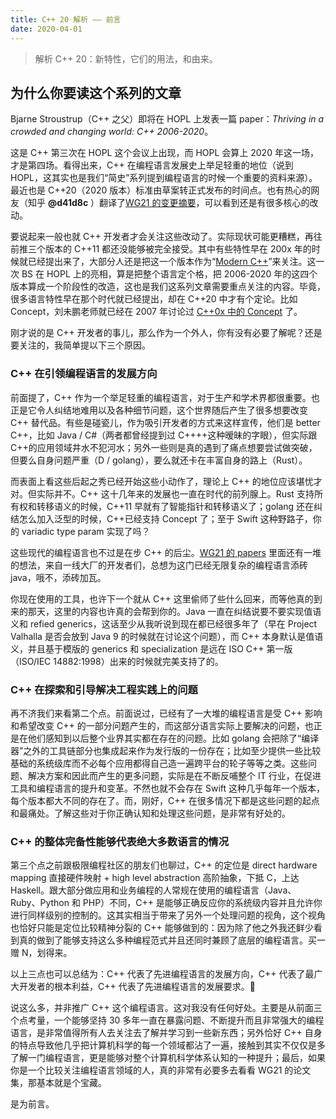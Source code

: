 ```yaml
---
title: C++ 20 解析 —— 前言
date: 2020-04-01
---
```


> 解析 C++ 20：新特性，它们的用法，和由来。

## 为什么你要读这个系列的文章

Bjarne Stroustrup（C++ 之父）即将在 HOPL 上发表一篇 paper：_Thriving in a crowded and changing world: C++ 2006-2020_。

这是 C++ 第三次在 HOPL 这个会议上出现，而 HOPL 会算上 2020 年这一场，才是第四场。看得出来，C++ 在编程语言发展史上举足轻重的地位（说到 HOPL，这其实也是我们“简史”系列提到编程语言的时候一个重要的资料来源）。最近也是 C++20（2020 版本）标准由草案转正式发布的时间点。也有热心的网友（知乎 **@d41d8c** ）翻译了[WG21 的变更摘要](https://zhuanlan.zhihu.com/p/113138348 "WG21 的变更摘要")，可以看到还是有很多核心的改动。

要说起来一般也就 C++ 开发者才会关注这些改动了。实际现状可能更糟糕，再往前推三个版本的 C++11 都还没能够被完全接受。其中有些特性早在 200x 年的时候就已经提出来了，大部分人还是把这一个版本作为“[Modern C++](https://zhuanlan.zhihu.com/p/24516370 "Modern C++")”来关注。这一次 BS 在 HOPL 上的亮相，算是把整个语言定个格，把 2006-2020 年的这四个版本算成一个阶段性的改造，这也是我们这系列文章需要重点关注的内容。毕竟，很多语言特性早在那个时代就已经提出，却在 C++20 中才有个定论。比如 Concept，刘未鹏老师就已经在 2007 年讨论过 [C++0x 中的 Concept](https://blog.csdn.net/pongba/article/details/1726031 "C++0x 中的 Concept") 了。

刚才说的是 C++ 开发者的事儿，那么作为一个外人，你有没有必要了解呢？还是要关注的，我简单提以下三个原因。

### C++ 在引领编程语言的发展方向

前面提了，C++ 作为一个举足轻重的编程语言，对于生产和学术界都很重要。也正是它令人纠结地难用以及各种细节问题，这个世界随后产生了很多想要改变 C++ 替代品。有些是碰瓷儿，作为吸引开发者的方式来这样宣传，他们是 better C++，比如 Java / C#（两者都曾经提到过 C++++这种暧昧的字眼），但实际跟 C++的应用领域井水不犯河水；另外一些则是真的遇到了痛点想要尝试做突破，但要么自身问题严重（D / golang），要么就还卡在丰富自身的路上（Rust）。

而表面上看这些后起之秀已经开始这些小动作了，理论上 C++ 的地位应该堪忧才对。但实际并不。C++ 这十几年来的发展也一直在时代的前列腺上。Rust 支持所有权和转移语义的时候，C++11 早就有了智能指针和转移语义了；golang 还在纠结怎么加入泛型的时候，C++已经支持 Concept 了；至于 Swift 这种野路子，你的 variadic type param 实现了吗？

这些现代的编程语言也不过是在步 C++ 的后尘。[WG21 的 papers](http://open-std.org/JTC1/SC22/WG21/docs/papers/ "WG21 的 papers") 里面还有一堆的想法，来自一线大厂的开发者们，总想为这门已经无限复杂的编程语言添砖 java，哦不，添砖加瓦。

你现在使用的工具，也许下一个就从 C++ 这里偷师了些什么回来，而等他真的到来的那天，这里的内容也许真的会帮到你的。Java 一直在纠结说要不要实现值语义和 refied generics，这话至少从我听说到现在都已经很多年了（早在 Project Valhalla 是否会放到 Java 9 的时候就在讨论这个问题），而 C++ 本身默认是值语义，并且基于模版的 generics 和 specialization 是远在 ISO C++ 第一版（ISO/IEC 14882:1998）出来的时候就完美支持了的。

### C++ 在探索和引导解决工程实践上的问题

再不济我们来看第二个点。前面说过，已经有了一大堆的编程语言是受 C++ 影响和希望改变 C++ 的一部分问题产生的，而这部分语言实际上要解决的问题，也正是在他们感知到以后整个业界其实都在存在的问题。比如 golang 会把除了“编译器”之外的工具链部分也集成起来作为发行版的一份存在；比如至少提供一些比较基础的系统级库而不必每个应用都得自己造一遍跨平台的轮子等等之类。这些问题、解决方案和因此而产生的更多问题，实际是在不断反哺整个 IT 行业，在促进工具和编程语言的提升和变革。不然也就不会存在 Swift 这种几乎每年一个版本，每个版本都大不同的存在了。而，刚好，C++ 在很多情况下都是这些问题的起点和最痛处。了解这些对于你正确认知和处理这些问题，是非常有好处的。

### C++ 的整体完备性能够代表绝大多数语言的情况

第三个点之前跟极限编程社区的朋友们也聊过，C++ 的定位是 direct hardware mapping 直接硬件映射 + high level abstraction 高阶抽象，下抵 C，上达 Haskell。跟大部分做应用和业务编程的人常规在使用的编程语言（Java、Ruby、Python 和 PHP）不同，C++ 是能够正确反应你的系统级内容并且允许你进行同样级别的控制的。这其实相当于带来了另外一个处理问题的视角，这个视角也恰好只能是定位比较精神分裂的 C++ 能够做到的：因为除了他之外我还鲜少看到真的做到了能够支持这么多种编程范式并且还同时兼顾了底层的编程语言。买一赠 N，划得来。

以上三点也可以总结为：C++ 代表了先进编程语言的发展方向，C++ 代表了最广大开发者的根本利益，C++ 代表了先进编程语言的发展要求。🐸

说这么多，并非推广 C++ 这个编程语言。这对我没有任何好处。主要是从前面三个点考量，一个能够坚持 30 多年一直在暴露问题、不断提升而且非常强大的编程语言，是非常值得所有人去关注去了解并学习到一些新东西；另外恰好 C++ 自身的特点导致他几乎把计算机科学的每一个领域都沾了一遍，接触到其实不仅仅是多了解一门编程语言，更是能够对整个计算机科学体系认知的一种提升；最后，如果你是一个比较关注编程语言领域的人，真的非常有必要多去看看 WG21 的论文集，那基本就是个宝藏。

是为前言。
